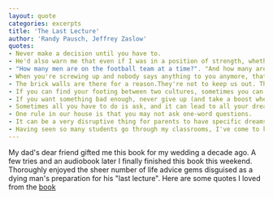 ```yaml
---
layout: quote
categories: excerpts
title: 'The Last Lecture'
author: 'Randy Pausch, Jeffrey Zaslow'
quotes:
- Never make a decision until you have to.
- He'd also warn me that even if I was in a position of strength, whether at work or in relationships, I had to play fair. "Just because you're in the driver's seat, doesn't mean you have to run people over".
- "How many men are on the football team at a time?". "And how many are touching the football at any given time?". "Right!. So we are going to work on what those other twenty-one guys are doing."
- When you're screwing up and nobody says anything to you anymore, that means they have given up on you.
- The brick walls are there for a reason.They're not to keep us out. The brick walls are there to give us a chance to show how badly we want something.
- If you can find your footing between two cultures, sometimes you can have the best of both worlds.
- If you want something bad enough, never give up (and take a boost when offered).
- Sometimes all you have to do is ask, and it can lead to all your dreams coming true.
- One rule in our house is that you may not ask one-word questions.
- It can be a very disruptive thing for parents to have specific dreams for their kids. As I see it, a parent's job is to encourage kids to develop a joy for life and a great urge to follow their own dreams. The best we can do is to help them develop a personal set of tools for the task.
- Having seen so many students go through my classrooms, I've come to know that a lot of parents don't realize the power of their words. Depending on a child's age and sense of self, an offhand comment from Mom or Dad can feel like a shove from a bulldozer.
---
```

My dad's dear friend gifted me this book for my wedding a decade ago. A few tries and an audiobook later I finally finished this book this weekend. Thoroughly enjoyed the sheer number of life advice gems disguised as a dying man's preparation for his "last lecture". Here are some quotes I loved from the [book](https://www.amazon.com/dp/B00139VU7E)